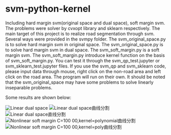 # svm-python-kernel
Including hard margin svm(original space and dual space), soft margin svm. The problems were solver by cvxopt library and sklearn respectively.
The main target of this project is to realize road segmentation through svm.
Several ways were provided in the svmpy folder.
The svm_original_space.py is to solve hard margin svm in original space.
The svm_original_space.py is to solve hard margin svm in dual space.
The svm_soft_margin.py is a soft margin svm.
The svm_soft_margin.py introduce kernel function on the basis of svm_soft_margin.py.
You can test it through the svm_qp_test.jupyter or svm_sklearn_test.jupyter files.
If you use the svm_qp and svm_sklearn code, please input data through mouse, right click on the non-road area and left click on the road area.
The program will run on their own.
It should be noted that the svm_original_space may have some problems to solve linearly inseparable problems.

Some results are shown below:

![Linear dual space](https://user-images.githubusercontent.com/49311079/195758898-8ff8b3a7-8559-4e3a-9e7c-07e78cbb1655.png)
![Linear dual space曲线分割](https://user-images.githubusercontent.com/49311079/195758910-cb1dd085-5128-49af-9dba-2bafcdddaf94.png)
![Linear dual space直线分割](https://user-images.githubusercontent.com/49311079/195758916-29c60bdc-72ba-4822-8bb8-f7605df91e96.png)
![Nonlinear soft margin C=100 00,kernel=polynomial曲线分割](https://user-images.githubusercontent.com/49311079/195758947-082bba31-087e-4c58-a580-949a8d6bfb66.png)
![Nonlinear soft margin C=100 00,kernel=poly曲线分割](https://user-images.githubusercontent.com/49311079/195759012-dcc192d7-ed68-4018-94a4-dd0f3cc5889a.png)

